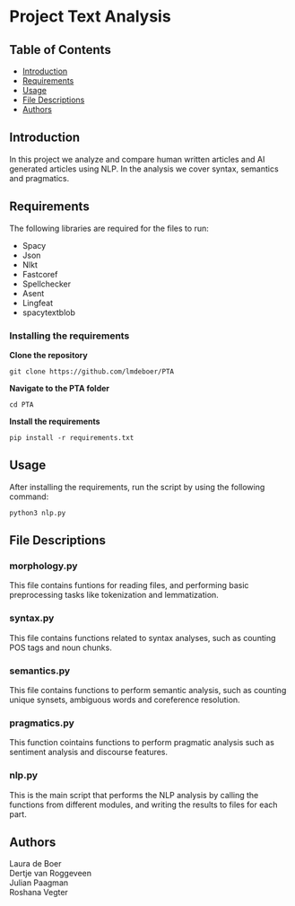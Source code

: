 # Project Text Analysis

## Table of Contents
- [Introduction](#introduction)
- [Requirements](#requirements)
- [Usage](#usage)
- [File Descriptions](#file-descriptions)
- [Authors](#authors)

## Introduction
In this project we analyze and compare human written articles and AI generated articles using NLP. In the analysis we cover syntax, semantics and pragmatics.

## Requirements
The following libraries are required for the files to run:
- Spacy
- Json
- Nlkt
- Fastcoref
- Spellchecker
- Asent
- Lingfeat
- spacytextblob

### Installing the requirements

**Clone the repository**
  ```
  git clone https://github.com/lmdeboer/PTA
  ```

  **Navigate to the PTA folder**
  ```
  cd PTA
  ```

  **Install the requirements**
  ```
  pip install -r requirements.txt
  ```

## Usage
After installing the requirements, run the script by using the following command:
 ```
python3 nlp.py 
 ```
## File Descriptions

### morphology.py
This file contains funtions for reading files, and performing basic preprocessing tasks like tokenization and lemmatization.

### syntax.py
This file contains functions related to syntax analyses, such as counting POS tags and noun chunks.

### semantics.py
This file contains functions to perform semantic analysis, such as counting unique synsets, ambiguous words and coreference resolution.

### pragmatics.py
This function cointains functions to perform pragmatic analysis such as sentiment analysis and discourse features.

### nlp.py
This is the main script that performs the NLP analysis by calling the functions from different modules, and writing the results to files for each part.

## Authors
Laura de Boer \
Dertje van Roggeveen\
Julian Paagman\
Roshana Vegter
